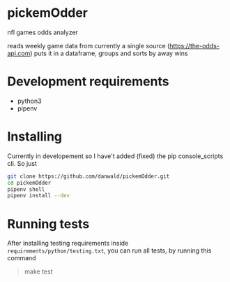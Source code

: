 # pickemOdder
nfl games odds analyzer 

reads weekly game data from currently a single source (https://the-odds-api.com) puts it in a dataframe, groups and sorts by away wins 

# Development requirements
- python3
- pipenv

# Installing

Currently in developement so I have't added (fixed) the pip console_scripts cli. So just

```bash
git clone https://github.com/danwald/pickemOdder.git
cd pickemOdder
pipenv shell
pipenv install --dev 
```

# Running tests

After installing testing requirements inside `requirements/python/testing.txt`, you can run all tests, by running this command

> make test
